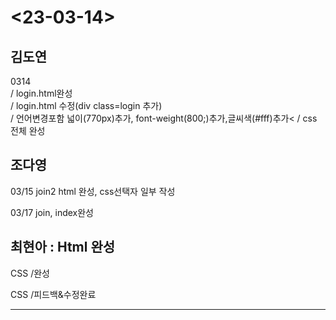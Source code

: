 <h1><23-03-14></h1>
<h2>김도연</h2>
<p>0314<br>
  / login.html완성<br>
  / login.html 수정(div class=login 추가)<br>
  / 언어변경포함 넓이(770px)추가, font-weight(800;)추가,글씨색(#fff)추가<
  / css 전체 완성
</p>
<h2>조다영</h2>
<p>03/15 join2 html 완성, css선택자 일부 작성</p>
<p>03/17 join, index완성</p>
<h2>최현아 : Html 완성 </h2>
<p>CSS /완성</p>
<p>CSS /피드백&수정완료</p>
<hr>
